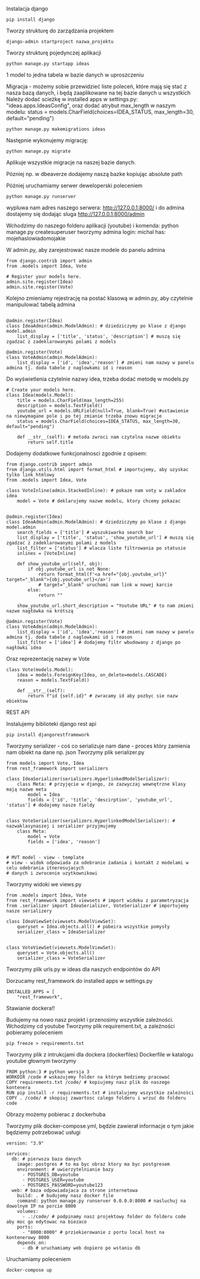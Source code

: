 Instalacja django

```commandline
pip install django
```

Tworzy strukturę do zarządzania projektem
```
django-admin startproject nazwa_projektu
```

Tworzy strukturę pojedynczej aplikacji
```commandline
python manage.py startapp ideas
```

1 model to jedna tabela w bazie danych w uproszczeniu

Migracja - możemy sobie przewidzieć liste poleceń, które mają się stać z nasza bazą danych, i będą zaaplikowane na tej bazie danych u wszystkich
Należy dodać scieżkę w installed apps w settings.py: "ideas.apps.IdeasConfig",
oraz dodać atrybut max_length w naszym modelu: status = models.CharField(choices=IDEA_STATUS, max_length=30, default="pending")
```commandline
python manage.py makemigrations ideas
```
Następnie wykonujemy migrację:
```commandline
python manage.py migrate
```
Aplikuje wszystkie migracje na naszej bazie danych.

Pózniej np. w dbeaverze dodajemy naszą bazke kopiując absolute path

Póżniej uruchamiamy serwer deweloperski poleceniem
```commandline
python manage.py runserver
```

wypluwa nam adres naszego serwera: http://127.0.0.1:8000/
i do admina dostajemy się dodając sluga http://127.0.0.1:8000/admin

Wchodzimy do naszego folderu aplikacji (youtube) i komenda: python manage.py createsuperuser
tworzymy admina
login: michal
has: mojehaslowiadomojakie

W admin.py, aby zarejestrować nasze modele do panelu admina
```commandline
from django.contrib import admin
from .models import Idea, Vote

# Register your models here.
admin.site.register(Idea)
admin.site.register(Vote)
```

Kolejno zmieniamy rejestrację na postać klasową w admin.py, aby czytelnie manipulować tabelą admina

```commandline

@admin.register(Idea)
class IdeaAdmin(admin.ModelAdmin): # dziedziczymy po klase z django model.admin
    list_display = ['title', 'status', 'description'] # muszą się zgadzać z zadeklarowanymi polami z models

@admin.register(Vote)
class VoteAdmin(admin.ModelAdmin):
    list_display = ['id', 'idea','reason'] # zmieni nam nazwy w panelu admina tj. doda tabele z naglowkami id i reason
```

Do wyświetlenia czytelnie nazwy idea, trzeba dodać metodę w models.py
```commandline
# Create your models here.
class Idea(models.Model):
    title = models.CharField(max_length=255)
    description = models.TextField()
    youtube_url = models.URLField(null=True, blank=True) #ustawienie na niewymagane pole i po tej zmianie trzeba znowu migracje
    status = models.CharField(choices=IDEA_STATUS, max_length=30, default="pending")

    def __str__(self): # metoda zwroci nam czytelna nazwe obiektu
        return self.title

```

Dodajemy dodatkowe funkcjonalnosci zgodnie z opisem:
```commandline
from django.contrib import admin
from django.utils.html import format_html # importujemy, aby uzyskac tylko link htmlowy
from .models import Idea, Vote

class VoteInline(admin.StackedInline): # pokaze nam voty w zakladce idea
    model = Vote # deklarujemy nazwe modelu, ktory chcemy pokazac


@admin.register(Idea)
class IdeaAdmin(admin.ModelAdmin): # dziedziczymy po klase z django model.admin
    search_fields = ['title'] # wyszukiwarka search bar
    list_display = ['title', 'status', 'show_youtube_url'] # muszą się zgadzać z zadeklarowanymi polami z models
    list_filter = ['status'] # wlacza liste filtrowania po statusie
    inlines = [VoteInline]

    def show_youtube_url(self, obj):
        if obj.youtube_url is not None:
            return format_html(f'<a href="{obj.youtube_url}" target="_blank">{obj.youtube_url}</a>')
            # target="_blank" uruchomi nam link w nowej karcie
        else:
            return ""

    show_youtube_url.short_description = "Youtube URL" # to nam zmieni nazwe nagłówka na krótszą

@admin.register(Vote)
class VoteAdmin(admin.ModelAdmin):
    list_display = ['id', 'idea','reason'] # zmieni nam nazwy w panelu admina tj. doda tabele z naglowkami id i reason
    list_filter = ['idea'] # dodajemy filtr wbudowany z django po nagłówki idea
```

Oraz reprezentację nazwy w Vote
```commandline
class Vote(models.Model):
    idea = models.ForeignKey(Idea, on_delete=models.CASCADE)
    reason = models.TextField()

    def __str__(self):
        return f"id {self.id}" # zwracamy id aby pozbyc sie nazw obiektow
```

REST API

Instalujemy biblioteki django rest api
```commandline
pip install djangorestframework
```

Tworzymy serializer - coś co serializuje nam dane - proces który zamienia nam obiekt na dane np. json
Tworzymy plik serializer.py

```commandline
from models import Vote, Idea
from rest_framework import serializers

class IdeaSerializer(serializers.HyperlinkedModelSerializer):
    class Meta: # przyjęcie w django, że zazwyczaj wewnętrzne klasy mają nazwe meta
        model = Idea
        fields = ['id', 'title', 'descirption', 'youtube_url', 'status'] # dodajemy nasze fieldy


class VoteSerializer(serializers.HyperlinkedModelSerializer): # nazwaklasynaszej i serializer przyjmujemy
    class Meta:
        model = Vote
        fields = ['idea', 'reason']


# MVT model - view - template
# view - widok odpowiada za odebranie żadania i kontakt z modelami w celu odebrania itneresujacych
# danych i zwrocenie uzytkownikowi
```

Tworzymy widoki we views.py

```commandline
from .models import Idea, Vote
from rest_framework import viewsets # import widoku z parametryzacja
from .serializer import IdeaSerializer, VoteSerializer # importujemy nasze serializery

class IdeaViewSet(viewsets.ModelViewSet):
    queryset = Idea.objects.all() # pobeira wszystkie pomysły
    serializer_class = IdeaSerializer


class VoteViewSet(viewsets.ModelViewSet):
    queryset = Vote.objects.all()
    serializer_class = VoteSerializer
```

Tworzymy plik urls.py w ideas dla naszych endpointów do API


Dorzucamy rest_framework do installed apps w settings.py
```commandline
INSTALLED_APPS = [
    "rest_framework",
```

Stawianie dockera!!

Budujemy na nowo nasz projekt i przenosimy wszystkie zależności.
Wchodzimy cd youtube
Tworzymy plik requirement.txt, a zależności pobieramy poleceniem
```commandline
pip freeze > requirements.txt
```

Tworzymy plik z intrukcjami dla dockera (dockerfiles)
Dockerfile w katalogu youtube głownym tworzymy
```commandline
FROM python:3 # python wersja 3
WORKDIR /code # wskazujemy folder na którym bedziemy pracować
COPY requirements.txt /code/ # kopiujemy nasz plik do naszego kontenera
RUN pip install -r requirements.txt # instalujemy wszystkie zależności
COPY . /code/ # skopiuj zawartosc calego folderu i wrzuć do folderu code
```

Obrazy możemy pobierac z dockerhuba

Tworzymy plik docker-compose.yml, będzie zawierał informacje o tym jakie będziemy potrzebować usługi
```commandline
version: "3.9"

services:
  db: # pierwsza baza danych
    image: postgres # to ma byc obraz ktory ma byc postgresem
    environment: # uwierzytelnianie bazy
      - POSTGRES_DB=youtube
      - POSTGRES_USER=youtube
      - POSTGRES_PASSWORD=youtube123
  web: # baza odpowiadajaca za strone internetowa
    build: . # budujemy nasz docker file
    command: python manage.py runserver 0.0.0.0:8000 # nasluchuj na dowolnym IP na porcie 8000
    volumes:
      - .:/code/ # podpinamy nasz projektowy folder do folderu code aby moc go edytowac na biezaco
    ports:
      - "8000:8000" # prziekierowanie z portu local host na kontenerowy 8000
    depends_on:
      - db # uruchamiamy web dopiero po wstaniu db
```

Uruchamiamy poleceniem
```commandline
docker-compose up
```